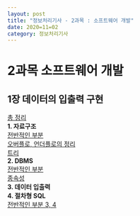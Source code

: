```yaml
---
layout: post
title: "정보처리기사 - 2과목 : 소프트웨어 개발"
date: 2020=11=02
category: 정보처리기사
---
```

# 2과목 소프트웨어 개발
## 1장 데이터의 입출력 구현
[총 정리](https://1d1cblog.tistory.com/154?category=847035)   
**1. 자료구조**   
[전반적인 부분](https://m.blog.naver.com/limje1623/221842023446)   
[오버플로, 언더플로의 정리](https://m.blog.naver.com/PostView.nhn?blogId=dae0park&logNo=140199615748&proxyReferer=https:%2F%2Fwww.google.com%2F)   
[트리](https://gmlwjd9405.github.io/2018/08/12/data-structure-tree.html)   
**2. DBMS**    
[전반적인 부분](https://all-open.tistory.com/158)   
[종속성](https://slidesplayer.org/slide/16331242/)   
**3. 데이터 입출력**   
**4. 절차형 SQL**   
[전반적인 부분 3, 4](https://www.youtube.com/watch?v=vomjyqFqO34&list=PLKpxllD6C8Cli4UZqnDG4_77OU6XeF6e_&index=2&ab_channel=%EC%A3%BC%EA%B0%84%EC%BB%B4%EA%B3%B5)   
